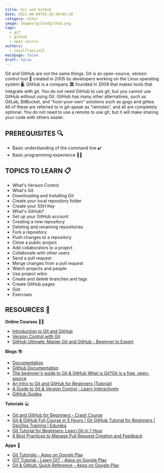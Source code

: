 ```yaml
---
title: Git and GitHub
date: 2021-08-04T05:20:58+05:30
category: other
image: images/gitandgithub.png
tags:
  - git
  - github
  - open source
authors:
  - joyalfrancis23
mainpage: false
draft: false
---
```

Git and GitHub are not the same things. Git is an open-source, version control tool 🧰 created in 2005 by developers working on the Linux operating system 🖥️; GitHub is a company 🏛️ founded in 2008 that makes tools that integrate with git. You do not need GitHub to use git, but you cannot use GitHub without using Git. GitHub has many other alternatives, such as GitLab, BitBucket, and “host-your-own” solutions such as gogs and gittea. All of these are referred to in git-speak as “remotes”, and all are completely optional. You do not need to use a remote to use git, but it will make sharing your code with others easier.

## PREREQUISITES 🔍

* Basic understanding of the command line ✔️
* Basic programming experience 👩‍💻

## TOPICS TO LEARN 📋

* What's Version Control
* What's Git
* Downloading and Installing Git
* Create your local repository folder
* Create your SSH Key
* What's GitHub?
* Set up your GitHub account
* Creating a new repository
* Deleting and renaming repositories
* Fork a repository
* Push changes to a repository
* Clone a public project
* Add collaborators to a project
* Collaborate with other users
* Send a pull request
* Merge changes from a pull request
* Watch projects and people
* Use project wikis
* Create and delete branches and tags
* Create GitHub pages
* Gist
* Exercises

## RESOURCES 💼

**Online Courses** 👩‍💻

* [Introduction to Git and GitHub](https://www.coursera.org/learn/introduction-git-github)
* [Version Control with Git](https://www.udacity.com/course/version-control-with-git--ud123)
* [GitHub Ultimate: Master Git and GitHub - Beginner to Expert](https://www.udemy.com/course/github-ultimate/)

**Blogs** 📚

* [Documentation](https://git-scm.com/doc)
* [GitHub Documentation](https://docs.github.com/en)
* [The beginner's guide to Git & GitHub What is Git?Git is a free, open-source](https://www.freecodecamp.org/news/the-beginners-guide-to-git-github/)
* [An Intro to Git and GitHub for Beginners (Tutorial)](https://product.hubspot.com/blog/git-and-github-tutorial-for-beginners)
* [A Guide to Git & Version Control - Learn Interactively](https://www.educative.io/courses/guide-to-git-and-version-control)
* [GitHub Guides](https://guides.github.com/)

**Tutorials** 💻

* [Git and GitHub for Beginners - Crash Course](https://www.youtube.com/watch?v=RGOj5yH7evk)
* [Git & GitHub Full Course in 5 Hours | Git GitHub Tutorial for Beginners | DevOps Training | Edureka](https://www.youtube.com/watch?v=KMOmw19ZCGs)
* [Git Tutorial for Beginners: Learn Git in 1 Hour](https://www.youtube.com/watch?v=8JJ101D3knE)
* [6 Best Practices to Manage Pull Request Creation and Feedback](https://doordash.engineering/2022/08/23/6-best-practices-to-manage-pull-request-creation-and-feedback/)

**Apps** 📱

* [Git Tutorials - Apps on Google Play](https://play.google.com/store/apps/details?id=com.admob9931.Git_Tutorial)
* [GIT Tutorial - Learn GIT - Apps on Google Play](https://play.google.com/store/apps/details?id=app.gitprojectskyhive&hl=en&gl=US)
* [Git & Github: Quick Reference - Apps on Google Play](https://play.google.com/store/apps/details?id=developer.roy.animesh.gitcheatsheet)

